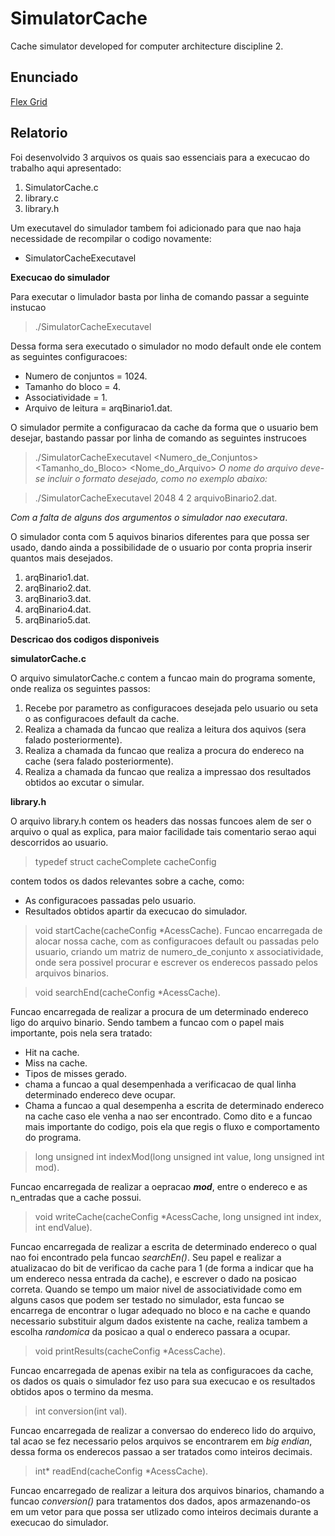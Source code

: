 # SimulatorCache
Cache simulator developed for computer architecture discipline 2.

## Enunciado
[Flex Grid]()

## Relatorio
Foi desenvolvido 3 arquivos os quais sao essenciais para a execucao do trabalho aqui apresentado:
1. SimulatorCache.c
2. library.c
3. library.h

Um executavel do simulador tambem foi adicionado para que nao haja necessidade de recompilar o codigo novamente:
* SimulatorCacheExecutavel

**Execucao do simulador**

Para executar o limulador basta por linha de comando passar a seguinte instucao

> ./SimulatorCacheExecutavel

Dessa forma sera executado o simulador no modo default onde ele contem as seguintes configuracoes:

* Numero de conjuntos    = 1024.
* Tamanho do bloco     	 = 4.
* Associatividade    	 = 1.
* Arquivo de leitura 	 = arqBinario1.dat.

O simulador permite a configuracao da cache da forma que o usuario bem desejar, bastando passar por linha de comando as seguintes instrucoes

> ./SimulatorCacheExecutavel <Numero_de_Conjuntos> <Tamanho_do_Bloco> <Associatividade> <Nome_do_Arquivo>
*O nome do arquivo deve-se incluir o formato desejado, como no exemplo abaixo:*

> ./SimulatorCacheExecutavel 2048 4 2 arquivoBinario2.dat.

*Com a falta de alguns dos argumentos o simulador nao executara*.

O simulador conta com 5 aquivos binarios diferentes para que possa ser usado, dando ainda a possibilidade de o usuario por conta propria inserir quantos mais desejados.

1. arqBinario1.dat.
2. arqBinario2.dat.
3. arqBinario3.dat.
4. arqBinario4.dat.
5. arqBinario5.dat.

**Descricao dos codigos disponiveis**

**simulatorCache.c**

O arquivo simulatorCache.c contem a funcao main do programa somente, onde realiza os seguintes passos:

1. Recebe por parametro as configuracoes desejada pelo usuario 
ou seta o as configuracoes default da cache.
2. Realiza a chamada da funcao que realiza a leitura dos aquivos (sera falado posteriormente).
3. Realiza a chamada da funcao que realiza a procura do endereco na cache (sera falado posteriormente).
4. Realiza a chamada da funcao que realiza a impressao dos resultados obtidos ao excutar o simular.

**library.h**

O arquivo library.h contem os headers das nossas funcoes alem de ser o arquivo o qual as explica, para maior facilidade tais comentario serao aqui descorridos ao usuario.

> typedef struct cacheComplete cacheConfig

contem todos os dados relevantes sobre a cache, como:

* As configuracoes passadas pelo usuario.
* Resultados obtidos apartir da execucao do simulador.

> void startCache(cacheConfig \*AcessCache).
Funcao encarregada de alocar nossa cache, com as configuracoes default ou passadas pelo usuario, criando um matriz de numero_de_conjunto x associatividade, onde sera possivel procurar e escrever os enderecos passado pelos arquivos binarios.

>void searchEnd(cacheConfig \*AcessCache).

Funcao encarregada de realizar a procura de um determinado endereco ligo do arquivo binario. Sendo tambem a funcao com o papel mais importante, pois nela sera tratado:
* Hit na cache.
* Miss na cache.
* Tipos de misses gerado.
* chama a funcao a qual desempenhada a verificacao de qual linha determinado endereco deve ocupar.
* Chama a funcao a qual desempenha a escrita de determinado endereco na cache caso ele venha a nao ser encontrado.
Como dito e a funcao mais importante do codigo, pois ela que regis o fluxo e comportamento do programa.

>long unsigned int indexMod(long unsigned int value, long unsigned int mod).

Funcao encarregada de realizar a oepracao **_mod_**, entre o endereco e as n_entradas que a cache possui.

>void writeCache(cacheConfig \*AcessCache, long unsigned int index, int endValue).

Funcao encarregada de realizar a escrita de determinado endereco o qual nao foi encontrado pela funcao _searchEn()_. Seu papel e realizar a atualizacao do bit de verificao da cache para 1 (de forma a indicar que ha um endereco nessa entrada da cache), e escrever o dado na posicao correta.
Quando se tempo um maior nivel de associatividade como em alguns casos que podem ser testado no simulador, esta funcao se encarrega de encontrar o lugar adequado no bloco e na cache e quando necessario substituir algum dados existente na cache, realiza tambem a escolha _randomica_ da posicao a qual o endereco passara a ocupar.

> void printResults(cacheConfig \*AcessCache).

Funcao encarregada de apenas exibir na tela as configuracoes da cache, os dados os quais o simulador fez uso para sua execucao e os resultados obtidos apos o termino da mesma.

>int conversion(int val).

Funcao encarregada de realizar a conversao do endereco lido do arquivo, tal acao se fez necessario pelos arquivos se encontrarem em _big endian_, dessa forma os enderecos passao a ser tratados como inteiros decimais.

>int* readEnd(cacheConfig \*AcessCache).

Funcao encarregado de realizar a leitura dos arquivos binarios, chamando a funcao _conversion()_ para tratamentos dos dados, apos armazenando-os em um vetor para que possa ser utlizado como inteiros decimais durante a execucao do simulador.

